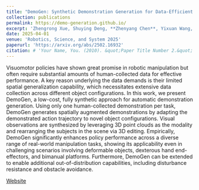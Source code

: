 ```yaml
---
title: "DemoGen: Synthetic Demonstration Generation for Data-Efficient Visuomotor Policy Learning"
collection: publications
permalink: https://demo-generation.github.io/
excerpt: 'Zhengrong Xue, Shuying Deng, **Zhenyang Chen**, Yixuan Wang, Zhecheng Yuan, Huazhe Xu'
date: 2025-04-01
venue: 'Robotics, Science, and System 2025'
paperurl: 'https://arxiv.org/abs/2502.16932'
citation: # 'Your Name, You. (2010). &quot;Paper Title Number 2.&quot; <i>Journal 1</i>. 1(2).'
---
```


Visuomotor policies have shown great promise in robotic manipulation but often require substantial amounts of human-collected data for effective performance. A key reason underlying the data demands is their limited spatial generalization capability, which necessitates extensive data collection across different object configurations. In this work, we present DemoGen, a low-cost, fully synthetic approach for automatic demonstration generation. Using only one human-collected demonstration per task, DemoGen generates spatially augmented demonstrations by adapting the demonstrated action trajectory to novel object configurations. Visual observations are synthesized by leveraging 3D point clouds as the modality and rearranging the subjects in the scene via 3D editing. Empirically, DemoGen significantly enhances policy performance across a diverse range of real-world manipulation tasks, showing its applicability even in challenging scenarios involving deformable objects, dexterous hand end-effectors, and bimanual platforms. Furthermore, DemoGen can be extended to enable additional out-of-distribution capabilities, including disturbance resistance and obstacle avoidance.

[Website](https://demo-generation.github.io/)
